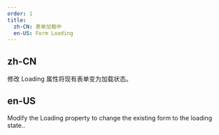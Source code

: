 ```yaml
---
order: 1
title:
  zh-CN: 表单加载中
  en-US: Form Loading
---
```


## zh-CN

修改 Loading 属性将现有表单变为加载状态。

## en-US

Modify the Loading property to change the existing form to the loading state..



